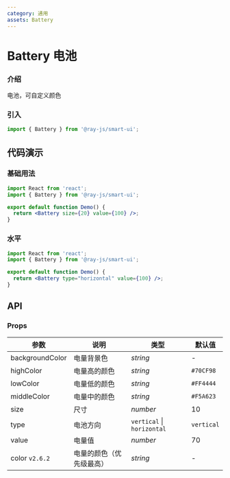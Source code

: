 ```yaml
---
category: 通用
assets: Battery
---
```


# Battery 电池

### 介绍

电池，可自定义颜色

### 引入

```jsx
import { Battery } from '@ray-js/smart-ui';
```

## 代码演示

### 基础用法

```jsx
import React from 'react';
import { Battery } from '@ray-js/smart-ui';

export default function Demo() {
  return <Battery size={20} value={100} />;
}
```

### 水平

```jsx
import React from 'react';
import { Battery } from '@ray-js/smart-ui';

export default function Demo() {
  return <Battery type="horizontal" value={100} />;
}
```

## API

### Props

| 参数             | 说明                                             | 类型                       | 默认值     |
| ---------------- | ------------------------------------------------ | -------------------------- | ---------- |
| backgroundColor | 电量背景色 | _string_ | - |
| highColor | 电量高的颜色 | _string_ | `#70CF98` |
| lowColor | 电量低的颜色 | _string_ | `#FF4444` |
| middleColor | 电量中的颜色 | _string_ | `#F5A623` |
| size | 尺寸 | _number_ | 10 |
| type | 电池方向 | `vertical` \| `horizontal` | `vertical` |
| value | 电量值 | _number_ | 70 |
| color `v2.6.2` | 电量的颜色（优先级最高） | _string_ | - |